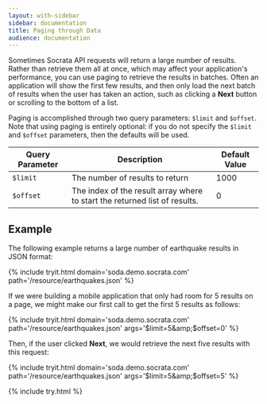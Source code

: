 ```yaml
---
layout: with-sidebar
sidebar: documentation 
title: Paging through Data
audience: documentation
---
```


Sometimes Socrata API requests will return a large number of results. Rather than retrieve them all at once, which may affect your application's performance, you can use paging to retrieve the results in batches. Often an application will show the first few results, and then only load the next batch of results when the user has taken an action, such as clicking a **Next** button or scrolling to the bottom of a list.

Paging is accomplished through two query parameters: `$limit` and `$offset`. Note that using paging is entirely optional: if you do not specify the `$limit` and `$offset` parameters, then the defaults will be used.

| Query Parameter | Description                                                                | Default Value |
| ---             | ---                                                                        | ---           |
| `$limit`        | The number of results to return                                            | 1000          |
| `$offset`       | The index of the result array where to start the returned list of results. | 0             |

## Example

The following example returns a large number of earthquake results in JSON format:

{% include tryit.html domain='soda.demo.socrata.com' path='/resource/earthquakes.json' %}

If we were building a mobile application that only had room for 5 results on a page, we might make our first call to get the first 5 results as follows:

{% include tryit.html domain='soda.demo.socrata.com' path='/resource/earthquakes.json' args='$limit=5&amp;$offset=0' %}

Then, if the user clicked **Next**, we would retrieve the next five results with this request:

{% include tryit.html domain='soda.demo.socrata.com' path='/resource/earthquakes.json' args='$limit=5&amp;$offset=5' %}

{% include try.html %}
